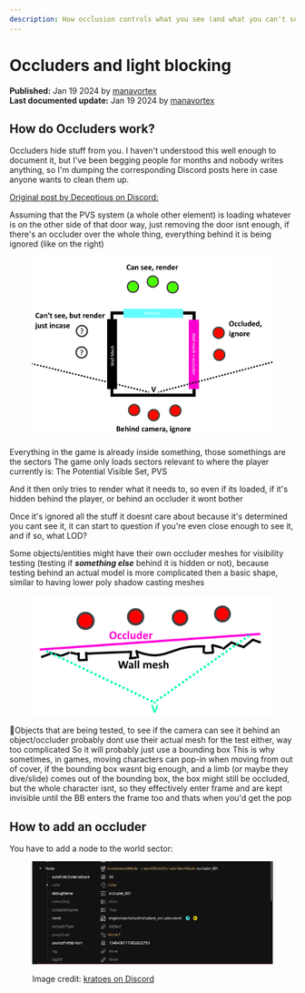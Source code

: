 ```yaml
---
description: How occlusion controls what you see (and what you can't see)
---
```


# Occluders and light blocking

**Published:** Jan 19 2024 by [manavortex](https://app.gitbook.com/u/NfZBoxGegfUqB33J9HXuCs6PVaC3 "mention")\
**Last documented update:** Jan 19 2024 by [manavortex](https://app.gitbook.com/u/NfZBoxGegfUqB33J9HXuCs6PVaC3 "mention")

## How do Occluders work?

Occluders hide stuff from you. I haven't understood this well enough to document it, but I've been begging people for months and nobody writes anything, so I'm dumping the corresponding Discord posts here in case anyone wants to clean them up.

[Original post by Deceptious on Discord:](https://discord.com/channels/717692382849663036/814064062815141909/1190434951074680842)

Assuming that the PVS system (a whole other element) is loading whatever is on the other side of that door way, just removing the door isnt enough, if there's an occluder over the whole thing, everything behind it is being ignored (like on the right)

<figure><img src="../../.gitbook/assets/image (302).png" alt=""><figcaption></figcaption></figure>

Everything in the game is already inside something, those somethings are the sectors The game only loads sectors relevant to where the player currently is: The Potential Visible Set, PVS

And it then only tries to render what it needs to, so even if its loaded, if it's hidden behind the player, or behind an occluder it wont bother

Once it's ignored all the stuff it doesnt care about because it's determined you cant see it, it can start to question if you're even close enough to see it, and if so, what LOD?

Some objects/entities might have their own occluder meshes for visibility testing (testing if _**something else**_ behind it is hidden or not), because testing behind an actual model is more complicated then a basic shape, similar to having lower poly shadow casting meshes

<figure><img src="../../.gitbook/assets/image (303).png" alt=""><figcaption></figcaption></figure>

Objects that are being tested, to see if the camera can see it behind an object/occluder probably dont use their actual mesh for the test either, way too complicated So it will probably just use a bounding box This is why sometimes, in games, moving characters can pop-in when moving from out of cover, if the bounding box wasnt big enough, and a limb (or maybe they dive/slide) comes out of the bounding box, the box might still be occluded, but the whole character isnt, so they effectively enter frame and are kept invisible until the BB enters the frame too and thats when you'd get the pop



## How to add an occluder

You have to add a node to the world sector:&#x20;

<figure><img src="../../.gitbook/assets/image (304).png" alt=""><figcaption><p>Image credit: <a href="https://discord.com/channels/717692382849663036/814064062815141909/1197983307292491876">kratoes on Discord</a></p></figcaption></figure>
